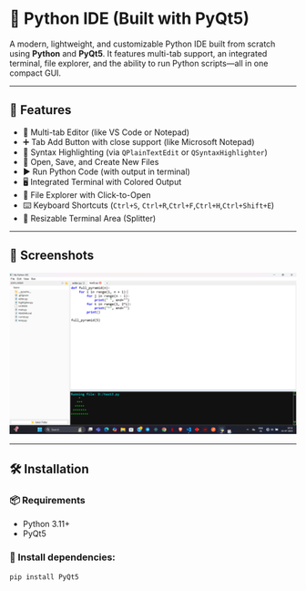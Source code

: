 # 🐍 Python IDE (Built with PyQt5)

A modern, lightweight, and customizable Python IDE built from scratch using **Python** and **PyQt5**. It features multi-tab support, an integrated terminal, file explorer, and the ability to run Python scripts—all in one compact GUI.

---

## 🚀 Features

- 📄 Multi-tab Editor (like VS Code or Notepad)
- ➕ Tab Add Button with close support (like Microsoft Notepad)
- 🧠 Syntax Highlighting (via `QPlainTextEdit` or `QSyntaxHighlighter`)
- 💾 Open, Save, and Create New Files
- ▶️ Run Python Code (with output in terminal)
- 🖥️ Integrated Terminal with Colored Output
- 📁 File Explorer with Click-to-Open
- ⌨️ Keyboard Shortcuts (`Ctrl+S`, `Ctrl+R`,`Ctrl+F`,`Ctrl+H`,`Ctrl+Shift+E`)
- 🧰 Resizable Terminal Area (Splitter)

---

## 📸 Screenshots

![Python IDE Screenshot](resources/ide.png)

---

## 🛠️ Installation

### 📦 Requirements

- Python 3.11+
- PyQt5

### 🔧 Install dependencies:

```bash
pip install PyQt5
